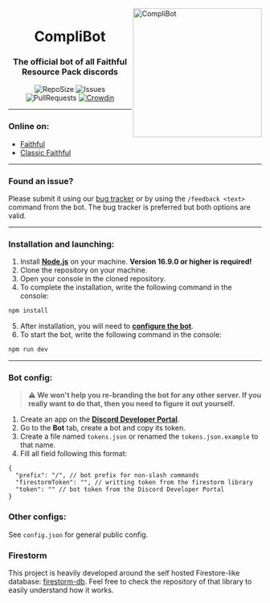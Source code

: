 <img src="https://raw.githubusercontent.com/Faithful-Resource-Pack/Branding/main/logos/transparent/256/complibot_logo.png" alt="CompliBot" align="right" height="256px">
<div align="center">
  <h1>CompliBot</h1>
  <h3>The official bot of all Faithful Resource Pack discords</h3>

![RepoSize](https://img.shields.io/github/repo-size/Faithful-Resource-Pack/Discord-Bot)
![Issues](https://img.shields.io/github/issues/Faithful-Resource-Pack/Discord-Bot)
![PullRequests](https://img.shields.io/github/issues-pr/Faithful-Resource-Pack/Discord-Bot)
[![Crowdin](https://badges.crowdin.net/e/1602cfd1a52793da79736586c4493097/localized.svg)](https://faithful.crowdin.com/discord-bot)
</div>

___
### Online on:
- [Faithful](https://discord.gg/sN9YRQbBv7)
- [Classic Faithful](https://discord.gg/KSEhCVtg4J)

___
### Found an issue?
Please submit it using our [bug tracker](https://github.com/Faithful-Resource-Pack/Discord-Bot/issues/new/choose) or by using the `/feedback <text>` command from the bot. The bug tracker is preferred but both options are valid.
___
### Installation and launching:
1. Install **[Node.js](https://nodejs.org/)** on your machine. **Version 16.9.0 or higher is required!**
2. Clone the repository on your machine.
3. Open your console in the cloned repository.
4. To complete the installation, write the following command in the console:
```bash
npm install
```
5. After installation, you will need to **[configure the bot](#bot-config)**.
6. To start the bot, write the following command in the console:
```bash
npm run dev
```

___
### Bot config:

> **⚠️ We won't help you re-branding the bot for any other server. If you really want to do that, then you need to figure it out yourself.**

1. Create an app on the **[Discord Developer Portal](https://discord.com/developers/)**.
2. Go to the **Bot** tab, create a bot and copy its token.
3. Create a file named `tokens.json` or renamed the `tokens.json.example` to that name.
4. Fill all field following this format:

```jsonc
{
  "prefix": "/", // bot prefix for non-slash commands
  "firestormToken": "", // writting token from the firestorm library
  "token": "" // bot token from the Discord Developer Portal
}
```

### Other configs:

See `config.json` for general public config.

### Firestorm
This project is heavily developed around the self hosted Firestore-like database: [firestorm-db](https://github.com/TheRolfFR/firestorm-db). Feel free to check the repository of that library to easily understand how it works.
